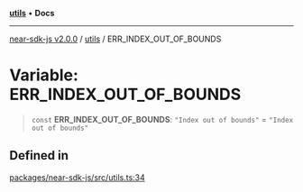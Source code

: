 [**utils**](../README.md) • **Docs**

***

[near-sdk-js v2.0.0](../../packages.md) / [utils](../README.md) / ERR\_INDEX\_OUT\_OF\_BOUNDS

# Variable: ERR\_INDEX\_OUT\_OF\_BOUNDS

> `const` **ERR\_INDEX\_OUT\_OF\_BOUNDS**: `"Index out of bounds"` = `"Index out of bounds"`

## Defined in

[packages/near-sdk-js/src/utils.ts:34](https://github.com/dim-daskalov/near-sdk-js/blob/55c8ffce45a02e867988513feedc0b7da3bce940/packages/near-sdk-js/src/utils.ts#L34)
